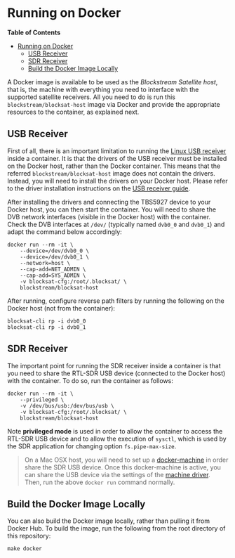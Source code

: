 # Running on Docker

<!-- markdown-toc start - Don't edit this section. Run M-x markdown-toc-generate-toc again -->
**Table of Contents**

- [Running on Docker](#running-on-docker)
    - [USB Receiver](#usb-receiver)
    - [SDR Receiver](#sdr-receiver)
    - [Build the Docker Image Locally](#build-the-docker-image-locally)

<!-- markdown-toc end -->

A Docker image is available to be used as the *Blockstream Satellite host*, that
is, the machine with everything you need to interface with the supported
satellite receivers. All you need to do is run this `blockstream/blocksat-host`
image via Docker and provide the appropriate resources to the container, as
explained next.

## USB Receiver

First of all, there is an important limitation to running the [Linux USB
receiver](../doc/tbs.md) inside a container. It is that the drivers of the USB
receiver must be installed on the Docker host, rather than the Docker
container. This means that the referred `blockstream/blocksat-host` image does
not contain the drivers. Instead, you will need to install the drivers on your
Docker host. Please refer to the driver installation instructions on the [USB
receiver guide](tbs.md#tbs-5927-drivers).

After installing the drivers and connecting the TBS5927 device to your Docker
host, you can then start the container. You will need to share the DVB network
interfaces (visible in the Docker host) with the container. Check the DVB
interfaces at `/dev/` (typically named `dvb0_0` and `dvb0_1`) and adapt the
command below accordingly:

```
docker run --rm -it \
	--device=/dev/dvb0_0 \
	--device=/dev/dvb0_1 \
	--network=host \
	--cap-add=NET_ADMIN \
	--cap-add=SYS_ADMIN \
	-v blocksat-cfg:/root/.blocksat/ \
	blockstream/blocksat-host
```

After running, configure reverse path filters by running the following on the
Docker host (not from the container):

```
blocksat-cli rp -i dvb0_0
blocksat-cli rp -i dvb0_1
```

## SDR Receiver

The important point for running the SDR receiver inside a container is that you
need to share the RTL-SDR USB device (connected to the Docker host) with the
container. To do so, run the container as follows:

```
docker run --rm -it \
	--privileged \
	-v /dev/bus/usb:/dev/bus/usb \
	-v blocksat-cfg:/root/.blocksat/ \
	blockstream/blocksat-host
```

Note **privileged mode** is used in order to allow the container to access the
RTL-SDR USB device and to allow the execution of `sysctl`, which is used by the
SDR application for changing option `fs.pipe-max-size`.

> On a Mac OSX host, you will need to set up a
> [docker-machine](https://docs.docker.com/machine/) in order share the SDR USB
> device. Once this docker-machine is active, you can share the USB device via
> the settings of the [machine
> driver](https://docs.docker.com/machine/drivers/). Then, run the above `docker
> run` command normally.


## Build the Docker Image Locally

You can also build the Docker image locally, rather than pulling it from Docker
Hub. To build the image, run the following from the root directory of this
repository:

```
make docker
```
